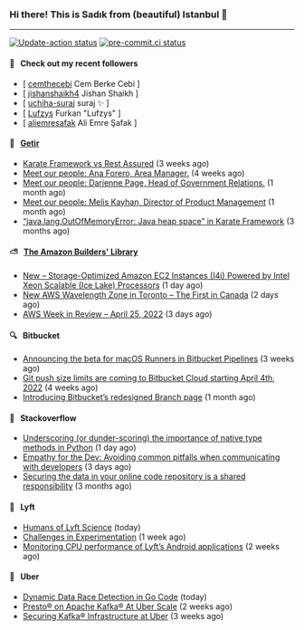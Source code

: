 ### Hi there! This is Sadık from (beautiful) Istanbul 👋

---

[![Update-action status](https://github.com/sadikkuzu/sadikkuzu/actions/workflows/sadikkuzu.yml/badge.svg)](https://github.com/sadikkuzu/sadikkuzu/actions/workflows/sadikkuzu.yml)
[![pre-commit.ci status](https://results.pre-commit.ci/badge/github/sadikkuzu/sadikkuzu/master.svg)](https://results.pre-commit.ci/latest/github/sadikkuzu/sadikkuzu/master)

#### 🔭 &nbsp; Check out my recent followers

- [ [cemthecebi](https://github.com/cemthecebi) Cem Berke Cebi ]
- [ [jishanshaikh4](https://github.com/jishanshaikh4) Jishan Shaikh ]
- [ [uchiha-suraj](https://github.com/uchiha-suraj) suraj ✨  ]
- [ [Lufzys](https://github.com/Lufzys) Furkan &#34;Lufzys&#34; ]
- [ [aliemresafak](https://github.com/aliemresafak) Ali Emre Şafak ]


#### 🚀 &nbsp; [Getir](https://technology.getir.com)

- [Karate Framework vs Rest Assured](https://medium.com/getir/karate-framework-vs-rest-assured-95482a61002e?source=rss----5138a1e0a250---4) (3 weeks ago)
- [Meet our people: Ana Forero, Area Manager.](https://medium.com/getir/meet-our-people-ana-forero-area-manager-755cac4941e?source=rss----5138a1e0a250---4) (4 weeks ago)
- [Meet our people: Darienne Page, Head of Government Relations.](https://medium.com/getir/meet-our-people-darienne-page-head-of-government-relations-585f4b50b26d?source=rss----5138a1e0a250---4) (1 month ago)
- [Meet our people: Melis Kayhan, Director of Product Management](https://medium.com/getir/meet-our-people-melis-kayhan-director-of-product-management-27e8f9913648?source=rss----5138a1e0a250---4) (1 month ago)
- [“java.lang.OutOfMemoryError: Java heap space” in Karate Framework](https://medium.com/getir/java-lang-outofmemoryerror-java-heap-space-in-karate-framework-dc5ad83fcd1b?source=rss----5138a1e0a250---4) (3 months ago)


#### ⛅ &nbsp; [The Amazon Builders' Library](https://aws.amazon.com/builders-library/)

- [New – Storage-Optimized Amazon EC2 Instances (I4i) Powered by Intel Xeon Scalable (Ice Lake) Processors](https://aws.amazon.com/blogs/aws/new-storage-optimized-amazon-ec2-instances-i4i-powered-by-intel-xeon-scalable-ice-lake-processors/) (1 day ago)
- [New AWS Wavelength Zone in Toronto – The First in Canada](https://aws.amazon.com/blogs/aws/new-aws-wavelength-zone-in-toronto-the-first-in-canada/) (2 days ago)
- [AWS Week in Review – April 25, 2022](https://aws.amazon.com/blogs/aws/aws-week-in-review-april-25-2022/) (3 days ago)


#### 🔍 &nbsp; Bitbucket

- [Announcing the beta for macOS Runners in Bitbucket Pipelines](https://bitbucket.org/blog/beta-macos-runners-bitbucket) (3 weeks ago)
- [Git push size limits are coming to Bitbucket Cloud starting April 4th, 2022](https://bitbucket.org/blog/git-push-size-limits-are-coming-to-bitbucket-cloud-starting-april-4th-2022) (4 weeks ago)
- [Introducing Bitbucket’s redesigned Branch page](https://bitbucket.org/blog/introducing-bitbuckets-redesigned-branch-page) (1 month ago)


#### 📰 &nbsp; Stackoverflow

- [Underscoring (or dunder-scoring) the importance of native type methods in Python](https://stackoverflow.blog/2022/04/27/underscoring-or-dunder-scoring-the-importance-of-native-type-methods-in-python/) (1 day ago)
- [Empathy for the Dev: Avoiding common pitfalls when communicating with developers](https://stackoverflow.blog/2022/04/25/empathy-for-the-dev-avoiding-common-pitfalls-when-communicating-with-developers/) (3 days ago)
- [Securing the data in your online code repository is a shared responsibility](https://stackoverflow.blog/2022/01/24/securing-the-data-in-your-online-code-repository-is-a-shared-responsibility/) (3 months ago)

#### 🚕 &nbsp; Lyft

- [Humans of Lyft Science](https://eng.lyft.com/humans-of-lyft-science-372a4ff226c0?source=rss----25cd379abb8---4) (today)
- [Challenges in Experimentation](https://eng.lyft.com/challenges-in-experimentation-be9ab98a7ef4?source=rss----25cd379abb8---4) (1 week ago)
- [Monitoring CPU performance of Lyft’s Android applications](https://eng.lyft.com/monitoring-cpu-performance-of-lyfts-android-applications-4e36fafffe12?source=rss----25cd379abb8---4) (2 weeks ago)

#### 🚕 &nbsp; Uber

- [Dynamic Data Race Detection in Go Code](https://eng.uber.com/dynamic-data-race-detection-in-go-code/) (today)
- [Presto® on Apache Kafka® At Uber Scale](https://eng.uber.com/presto-on-apache-kafka-at-uber-scale/) (2 weeks ago)
- [Securing Kafka® Infrastructure at Uber](https://eng.uber.com/securing-kafka-infrastructure-at-uber/) (3 weeks ago)
